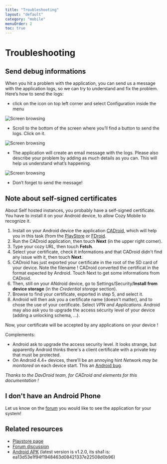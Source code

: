 ```yaml
---
title: "Troubleshooting"
layout: "default"
category: "mobile"
menuOrder: 2
toc: true
---
```


# Troubleshooting

## Send debug informations

When you hit a problem with the application, you can send us a message with the application logs, so we can try to understand and fix the problem.
Here’s how to send the logs:


 * click on the icon on top left corner and select Configuration inside the menu

![Screen browsing](/assets/images/mobile/logs_fr_01.png)

 * Scroll to the bottom of the screen where you’ll find a button to send the logs. Click on it.

![Screen browsing](/assets/images/mobile/logs_fr_02.png)

 * The application will create an email message with the logs. Please also describe your problem by adding as much details as you can. This will help us understand what’s happening.

![Screen browsing](/assets/images/mobile/logs_fr_03.png)

 * Don’t forget to send the message!


## Note about self-signed certificates
About Self hosted instances, you probably have a self-signed certificate. You have to install it on your Android device, to allow Cozy Mobile to recognize it.

1. Install on your Android device the application [CADroid](https://cadroid.bitfire.at/), which will help you in this task (from the [PlayStore](https://play.google.com/store/apps/details?id=at.bitfire.cadroid) or [FDroid](https://f-droid.org/repository/browse/?fdfilter=cadroid&fdid=at.bitfire.cadroid).
2. Run the CADroid application, then touch **Next** (in the upper right corner).
3. Type your cozy URL, then touch **Fetch**.
4. Select your certificate, check it informations and that CADroid didn't find any issue with it, then touch **Next**.
5. CADroid has just exported your certificate in the root of the SD card of your device. Note the filename ! CADroid converted the certificat in the format expected by Android. Touch Next to get some informations from CADroid.
6. Then, still on your ANdroid device, go to Settings/Security/**Install from device storage** (in the _Credential storage_ section).
7. Browse to find your certificate, exported in step 5, and select it.
8. Android will then ask you a certificate name (doesn't matter), and to chose the use of your certificate. Select _VPN and Applications_. Android may also ask you to upgrade the access sécurity level of your device (adding a unlocking  schema, ...).

Now, your certificate will be accepted by any applications on your device !

Complements:
* Android ask to upgrade the access security level. It looks strange, but apparently Android thinks there's a client certificate with a private key that must be protected.
* On Android 4.4+ devices, there'll be an annoying hint _Network may be monitored_ on each device start. This an [Android bug](https://code.google.com/p/android/issues/detail?id=62076).

_Thanks to the DavDroid team, for CADroid and elements for this documentation !_

## I don't have an Android Phone
Let us know on the [forum](https://forum.cozy.io/) you would like to see the application for your system!

## Related resources
* [Playstore page](https://play.google.com/store/apps/details?id=io.cozy.files_client&hl=)
* [Forum discussion](https://forum.cozy.io/t/i-tried-cozy-mobile/188)
* [Android APK](https://files.cozycloud.cc/android/CozyMobile_lastest.apk) (latest version is v1.2.0, its sha1 is: ea13d53e1f94f1948463d08421337e22508d0b96)
